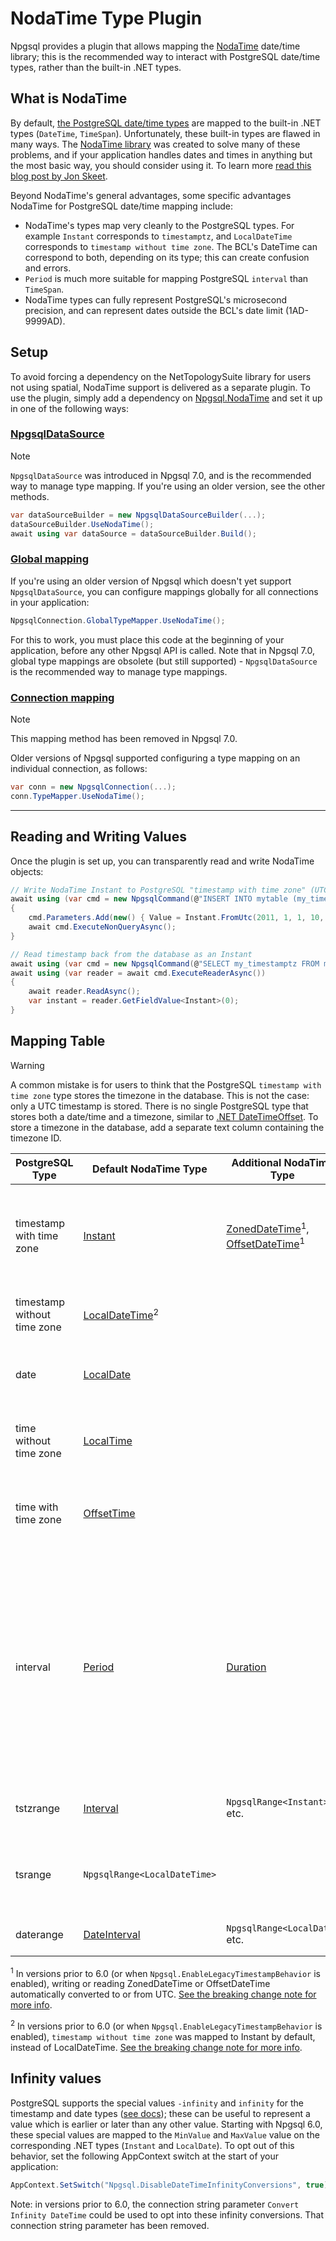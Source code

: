 # NodaTime Type Plugin

Npgsql provides a plugin that allows mapping the [NodaTime](http://nodatime.org) date/time library; this is the recommended way to interact with PostgreSQL date/time types, rather than the built-in .NET types.

## What is NodaTime

By default, [the PostgreSQL date/time types](https://www.postgresql.org/docs/current/static/datatype-datetime.html) are mapped to the built-in .NET types (`DateTime`, `TimeSpan`). Unfortunately, these built-in types are flawed in many ways. The [NodaTime library](http://nodatime.org/) was created to solve many of these problems, and if your application handles dates and times in anything but the most basic way, you should consider using it. To learn more [read this blog post by Jon Skeet](http://blog.nodatime.org/2011/08/what-wrong-with-datetime-anyway.html).

Beyond NodaTime's general advantages, some specific advantages NodaTime for PostgreSQL date/time mapping include:

* NodaTime's types map very cleanly to the PostgreSQL types. For example `Instant` corresponds to `timestamptz`, and `LocalDateTime` corresponds to `timestamp without time zone`. The BCL's DateTime can correspond to both, depending on its type; this can create confusion and errors.
* `Period` is much more suitable for mapping PostgreSQL `interval` than `TimeSpan`.
* NodaTime types can fully represent PostgreSQL's microsecond precision, and can represent dates outside the BCL's date limit (1AD-9999AD).

## Setup

To avoid forcing a dependency on the NetTopologySuite library for users not using spatial, NodaTime support is delivered as a separate plugin. To use the plugin, simply add a dependency on [Npgsql.NodaTime](https://www.nuget.org/packages/Npgsql.NodaTime) and set it up in one of the following ways:

### [NpgsqlDataSource](#tab/datasource)

> [!NOTE]
> `NpgsqlDataSource` was introduced in Npgsql 7.0, and is the recommended way to manage type mapping. If you're using an older version, see the other methods.

```c#
var dataSourceBuilder = new NpgsqlDataSourceBuilder(...);
dataSourceBuilder.UseNodaTime();
await using var dataSource = dataSourceBuilder.Build();
```

### [Global mapping](#tab/global)

If you're using an older version of Npgsql which doesn't yet support `NpgsqlDataSource`, you can configure mappings globally for all connections in your application:

```c#
NpgsqlConnection.GlobalTypeMapper.UseNodaTime();
```

For this to work, you must place this code at the beginning of your application, before any other Npgsql API is called. Note that in Npgsql 7.0, global type mappings are obsolete (but still supported) - `NpgsqlDataSource` is the recommended way to manage type mappings.

### [Connection mapping](#tab/connection)

> [!NOTE]
> This mapping method has been removed in Npgsql 7.0.

Older versions of Npgsql supported configuring a type mapping on an individual connection, as follows:

```c#
var conn = new NpgsqlConnection(...);
conn.TypeMapper.UseNodaTime();
```

***

## Reading and Writing Values

Once the plugin is set up, you can transparently read and write NodaTime objects:

```c#
// Write NodaTime Instant to PostgreSQL "timestamp with time zone" (UTC)
await using (var cmd = new NpgsqlCommand(@"INSERT INTO mytable (my_timestamptz) VALUES ($1)", conn))
{
    cmd.Parameters.Add(new() { Value = Instant.FromUtc(2011, 1, 1, 10, 30) });
    await cmd.ExecuteNonQueryAsync();
}

// Read timestamp back from the database as an Instant
await using (var cmd = new NpgsqlCommand(@"SELECT my_timestamptz FROM mytable", conn))
await using (var reader = await cmd.ExecuteReaderAsync())
{
    await reader.ReadAsync();
    var instant = reader.GetFieldValue<Instant>(0);
}
```

## Mapping Table

> [!Warning]
> A common mistake is for users to think that the PostgreSQL `timestamp with time zone` type stores the timezone in the database. This is not the case: only a UTC timestamp is stored. There is no single PostgreSQL type that stores both a date/time and a timezone, similar to [.NET DateTimeOffset](https://msdn.microsoft.com/en-us/library/system.datetimeoffset(v=vs.110).aspx). To store a timezone in the database, add a separate text column containing the timezone ID.

PostgreSQL Type                 | Default NodaTime Type                                                                   | Additional NodaTime Type      | Notes
------------------------------- | --------------------------------------------------------------------------------------- | ----------------------------- | ------
timestamp with time zone        | [Instant](https://nodatime.org/3.0.x/api/NodaTime.Instant.html)                         | [ZonedDateTime](https://nodatime.org/3.0.x/api/NodaTime.ZonedDateTime.html)<sup>1</sup>, [OffsetDateTime](https://nodatime.org/3.0.x/api/NodaTime.OffsetDateTime.html)<sup>1</sup> | A UTC timestamp in the database. Only UTC ZonedDateTime and OffsetDateTime are supported.
timestamp without time zone     | [LocalDateTime](https://nodatime.org/3.0.x/api/NodaTime.LocalDateTime.html)<sup>2</sup> |                               | A timestamp in an unknown or implicit time zone.
date                            | [LocalDate](https://nodatime.org/3.0.x/api/NodaTime.LocalDate.html)                     |                               | A simple date with no timezone or offset information.
time without time zone          | [LocalTime](https://nodatime.org/3.0.x/api/NodaTime.LocalTime.html)                     |                               | A simple time-of-day, with no timezone or offset information.
time with time zone             | [OffsetTime](https://nodatime.org/3.0.x/api/NodaTime.OffsetTime.html)                   |                               | A type that stores a time and an offset. It's use is generally discouraged.
interval                        | [Period](https://nodatime.org/3.0.x/api/NodaTime.Period.html)                           | [Duration](https://nodatime.org/3.0.x/api/NodaTime.Duration.html) | An interval of time, from sub-second units to years. NodaTime `Duration` is supported for intervals with days and smaller, but not with years or months (as these have no absolute duration). `Period` can be used with any interval unit.
tstzrange                       | [Interval](https://nodatime.org/3.0.x/api/NodaTime.Interval.html)                       | `NpgsqlRange<Instant>` etc.   | An interval between two instants in time (start and end).
tsrange                         | `NpgsqlRange<LocalDateTime>`                                                            |                               | An interval between two timestamps in an unknown or implicit time zone.
daterange                       | [DateInterval](https://nodatime.org/3.0.x/api/NodaTime.DateInterval.html)               | `NpgsqlRange<LocalDate>` etc. | An interval between two dates.

<sup>1</sup> In versions prior to 6.0 (or when `Npgsql.EnableLegacyTimestampBehavior` is enabled), writing or reading ZonedDateTime or OffsetDateTime automatically converted to or from UTC. [See the breaking change note for more info](../release-notes/6.0.md#major-changes-to-timestamp-mapping).

<sup>2</sup> In versions prior to 6.0 (or when `Npgsql.EnableLegacyTimestampBehavior` is enabled), `timestamp without time zone` was mapped to Instant by default, instead of LocalDateTime. [See the breaking change note for more info](../release-notes/6.0.md#major-changes-to-timestamp-mapping).

## Infinity values

PostgreSQL supports the special values `-infinity` and `infinity` for the timestamp and date types ([see docs](https://www.postgresql.org/docs/current/datatype-datetime.html#DATATYPE-DATETIME-SPECIAL-VALUES)); these can be useful to represent a value which is earlier or later than any other value. Starting with Npgsql 6.0, these special values are mapped to the `MinValue` and `MaxValue` value on the corresponding .NET types (`Instant` and `LocalDate`). To opt out of this behavior, set the following AppContext switch at the start of your application:

```c#
AppContext.SetSwitch("Npgsql.DisableDateTimeInfinityConversions", true);
```

Note: in versions prior to 6.0, the connection string parameter `Convert Infinity DateTime` could be used to opt into these infinity conversions. That connection string parameter has been removed.
